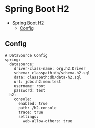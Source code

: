 # Spring Boot H2

- [Spring Boot H2](#spring-boot-h2)
  - [Config](#config)

## Config

    # DataSource Config
    spring:
      datasource:
        driver-class-name: org.h2.Driver
        schema: classpath:db/schema-h2.sql
        data: classpath:db/data-h2.sql
        url: jdbc:h2:mem:test
        username: root
        password: test
      h2:
        console:
          enabled: true
          path: /h2-console
          trace: true
          settings:
            web-allow-others: true
